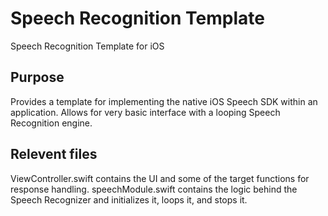 # Speech Recognition Template
 Speech Recognition Template for iOS

## Purpose
Provides a template for implementing the native iOS Speech SDK within an application. Allows for very basic interface with a looping Speech Recognition engine.

## Relevent files
ViewController.swift contains the UI and some of the target functions for response handling.
speechModule.swift contains the logic behind the Speech Recognizer and initializes it, loops it, and stops it.
